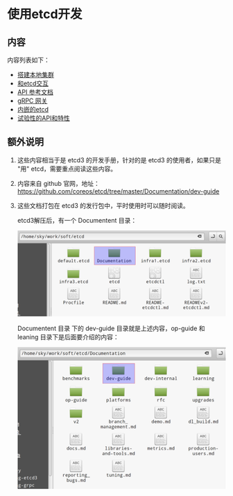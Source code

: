 # 使用etcd开发

## 内容

内容列表如下：

- [搭建本地集群](local_cluster.md)
- [和etcd交互](interacting_v3.md)
- [API 参考文档](api_reference_v3.md)
- [gRPC 网关](api_grpc_gateway.md)
- [内嵌的etcd](embed_etcd.md)
- [试验性的API和特性](experimental_apis.md)

## 额外说明

1. 这些内容相当于是 etcd3 的开发手册，针对的是 etcd3 的使用者，如果只是 "用" etcd，需要重点阅读这些内容。

2. 内容来自 github 官网，地址： https://github.com/coreos/etcd/tree/master/Documentation/dev-guide

3. 这些文档打包在 etcd3 的发行包中，平时使用时可以随时阅读。

	etcd3解压后，有一个 Documentent 目录：

    ![](images/documentation_folder.png)

	Documentent 目录 下的 dev-guide 目录就是上述内容，op-guide 和 leaning 目录下是后面要介绍的内容：

    ![](images/dev_guide_folder.png)